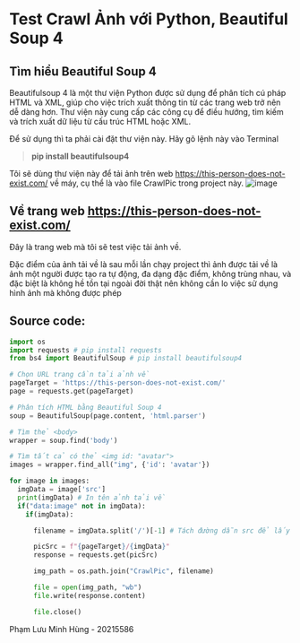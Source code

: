 # **Test Crawl Ảnh với Python, Beautiful Soup 4**

## Tìm hiểu Beautiful Soup 4

  Beautifulsoup 4 là một thư viện Python được sử dụng để phân tích cú pháp HTML và XML, giúp cho việc trích xuất thông tin từ các trang web trở nên dễ dàng hơn. Thư viện này cung cấp các công cụ để điều hướng, tìm kiếm và trích xuất dữ liệu từ cấu trúc HTML hoặc XML.

  Để sử dụng thì ta phải cài đặt thư viện này. Hãy gõ lệnh này vào Terminal
  > **pip install beautifulsoup4**
  
  Tôi sẽ dùng thư viện này để tải ảnh trên web https://this-person-does-not-exist.com/ về máy, cụ thể là vào file CrawlPic trong project này.
  ![image](https://github.com/HungHyperX/TestCrawlPicture/assets/131465286/40f0dccb-ab42-4ceb-aa07-12a58a6d65bb)

## Về trang web https://this-person-does-not-exist.com/

  Đây là trang web mà tôi sẽ test việc tải ảnh về.

  Đặc điểm của ảnh tải về là sau mỗi lần chạy project thì ảnh được tải về là ảnh một người được tạo ra tự động, đa dạng đặc điểm, không trùng nhau, và đặc biệt là không hề tồn tại ngoài đời thật nên không cần lo việc sử dụng hình ảnh mà không được phép

## Source code:

```py
import os
import requests # pip install requests
from bs4 import BeautifulSoup # pip install beautifulsoup4

# Chọn URL trang cần tải ảnh về
pageTarget = 'https://this-person-does-not-exist.com/'
page = requests.get(pageTarget)

# Phân tích HTML bằng Beautiful Soup 4
soup = BeautifulSoup(page.content, 'html.parser')

# Tìm thẻ <body>
wrapper = soup.find('body')

# Tìm tất cả có thẻ <img id: "avatar">
images = wrapper.find_all("img", {'id': 'avatar'})

for image in images:
  imgData = image['src']
  print(imgData) # In tên ảnh tải về
  if("data:image" not in imgData):
    if(imgData):

      filename = imgData.split('/')[-1] # Tách đường dẫn src để lấy phần ảnh

      picSrc = f"{pageTarget}/{imgData}"
      response = requests.get(picSrc)

      img_path = os.path.join("CrawlPic", filename)

      file = open(img_path, "wb")
      file.write(response.content)

      file.close()
```
Phạm Lưu Minh Hùng - 20215586


